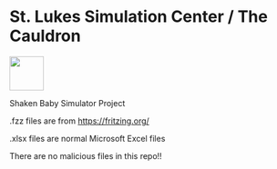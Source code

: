 # St. Lukes Simulation Center / The Cauldron

<img src="https://www.stlukessimcenter.org/assets/img/3d-print-innovation-lab/the-cauldron-logo.jpg" height="60" width="60" >


Shaken Baby Simulator Project

.fzz files are from https://fritzing.org/

.xlsx files are normal Microsoft Excel files

There are no malicious files in this repo!!
